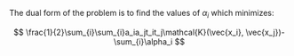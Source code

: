 The dual form of the problem is to find the values of $\alpha_i$ which minimizes:

$$
\frac{1}{2}\sum_{i}\sum_{i}a_ia_jt_it_j\mathcal{K}(\vec{x_i}, \vec{x_j})-\sum_{i}\alpha_i
$$